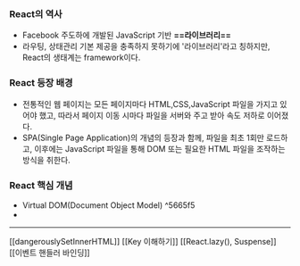 ### React의 역사 

- Facebook 주도하에 개발된 JavaScript 기반 **==라이브러리==**
- 라우팅, 상태관리 기본 제공을 충족하지 못하기에 '라이브러리'라고 칭하지만, React의 생태계는 framework이다.

### React 등장 배경 

- 전통적인 웹 페이지는 모든 페이지마다 HTML,CSS,JavaScript 파일을 가지고 있어야 했고, 따라서 페이지 이동 시마다 파일을 서버와 주고 받아 속도 저하로 이어졌다. 
-  SPA(Single Page Application)의 개념의 등장과 함께, 파일을 최초 1회만 로드하고, 이후에는 JavaScript 파일을 통해 DOM 또는 필요한 HTML 파일을 조작하는 방식을 취한다.

### React 핵심 개념

- Virtual DOM(Document Object Model) ^5665f5
- 






---
[[dangerouslySetInnerHTML]]
[[Key 이해하기]]
[[React.lazy(), Suspense]]
[[이벤트 핸들러 바인딩]]

